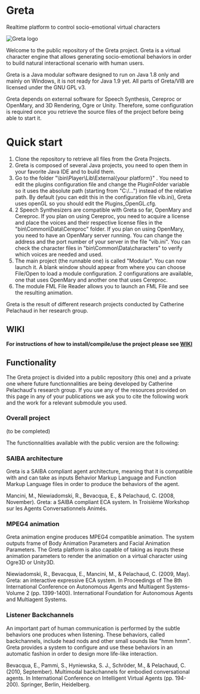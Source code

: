 # Greta
Realtime platform to control socio-emotional virtual characters 

![Greta logo](https://github.com/gretaproject/Greta/blob/master/pictures/Greta_hello.png)

Welcome to the public repository of the Greta project.
Greta is a virtual character engine that allows generating socio-emotional behaviors in order to build natural interactional scenario with human users.

Greta is a Java modular software designed to run on Java 1.8 only and mainly on Windows, it is not ready for Java 1.9 yet.
All parts of Greta/VIB are licensed under the GNU GPL v3.

Greta depends on external software for Speech Synthesis, Cereproc or OpenMary, and 3D Rendering, Ogre or Unity.
Therefore, some configuration is required once you retrieve the source files of the project before being able to start it.

# Quick start
1) Clone the repository to retrieve all files from the Greta Projects.
2) Greta is composed of several Java projects, you need to open them in your favorite Java IDE and to build them.
3) Go to the folder "\bin\Player\Lib\External\{your platform}\" . You need to edit the plugins configuration file and change the PluginFolder variable so it uses the absolute path (starting from "C:/...") instead of the relative path. By default (you can edit this in the configuration file vib.ini), Greta uses openGL so you should edit the Plugins_OpenGL.cfg.
4) 2 Speech Synthesizers are compatible with Greta so far, OpenMary and Cereproc. If you plan on using Cereproc, you need to acquire a license and place the voices and their respective license files in the "bin\Common\Data\Cereproc" folder. If you plan on using OpenMary, you need to have an OpenMary server running. You can change the address and the port number of your server in the file "vib.ini". You can check the character files in "bin\Common\Data\characters" to verify which voices are needed and used.
4) The main project (the runnable one) is called "Modular". You can now launch it. A blank window should appear from where you can choose File/Open to load a module configuration. 2 configurations are available, one that uses OpenMary and another one that uses Cereproc.
5) The module FML File Reader allows you to launch an FML File and see the resulting animation.



Greta is the result of different research projects conducted by Catherine Pelachaud in her research group.

## WIKI

**For instructions of how to install/compile/use the project please see [WIKI](http://greta.isir.upmc.fr)**

## Functionality

The Greta project is divided into a public repository (this one) and a private one where future functionnalities are being developed by Catherine Pelachaud's research group.
If you use any of the resources provided on this page in any of your publications we ask you to cite the following work and the work for a relevant submodule you used.

### Overall project
(to be completed)


The functionnalities available with the public version are the following:

### SAIBA architecture

Greta is a SAIBA compliant agent architecture, meaning that it is compatible with and can take as inputs Behavior Markup Language and Function Markup Language files in order to produce the behaviors of the agent.

Mancini, M., Niewiadomski, R., Bevacqua, E., & Pelachaud, C. (2008, November).
Greta: a SAIBA compliant ECA system.
In Troisième Workshop sur les Agents Conversationnels Animés.
 
### MPEG4 animation

Greta animation engine produces MPEG4 compatible animation. The system outputs frame of Body Animation Parameters and Facial Animation Parameters.
The Greta platform is also capable of taking as inputs these animation parameters to render the animation on a virtual character using Ogre3D or Unity3D.

Niewiadomski, R., Bevacqua, E., Mancini, M., & Pelachaud, C. (2009, May).
Greta: an interactive expressive ECA system.
In Proceedings of The 8th International Conference on Autonomous Agents and Multiagent Systems-Volume 2 (pp. 1399-1400).
International Foundation for Autonomous Agents and Multiagent Systems.

### Listener Backchannels

An important part of human communication is performed by the subtle behaviors one produces when listening. These behaviors, called backchannels, include head nods and other small sounds like "hmm hmm".
Greta provides a system to configure and use these behaviors in an automatic fashion in order to design more life-like interaction.

Bevacqua, E., Pammi, S., Hyniewska, S. J., Schröder, M., & Pelachaud, C. (2010, September).
Multimodal backchannels for embodied conversational agents.
In International Conference on Intelligent Virtual Agents (pp. 194-200). Springer, Berlin, Heidelberg.